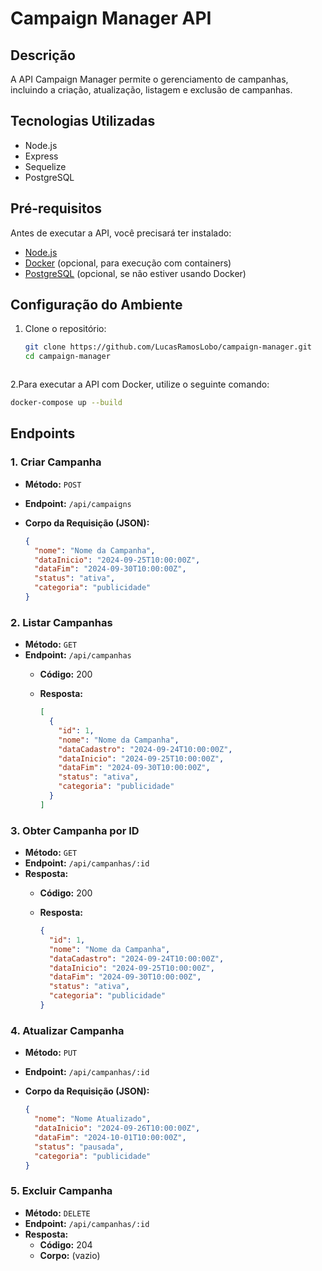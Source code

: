 # Campaign Manager API

## Descrição

A API Campaign Manager permite o gerenciamento de campanhas, incluindo a criação, atualização, listagem e exclusão de campanhas.

## Tecnologias Utilizadas

- Node.js
- Express
- Sequelize
- PostgreSQL

## Pré-requisitos

Antes de executar a API, você precisará ter instalado:

- [Node.js](https://nodejs.org/)
- [Docker](https://www.docker.com/get-started) (opcional, para execução com containers)
- [PostgreSQL](https://www.postgresql.org/download/) (opcional, se não estiver usando Docker)

## Configuração do Ambiente

1. Clone o repositório:

   ```bash
   git clone https://github.com/LucasRamosLobo/campaign-manager.git
   cd campaign-manager
   ```

    ```
2.Para executar a API com Docker, utilize o seguinte comando:
  ```bash
  docker-compose up --build
  ```
## Endpoints

### 1. Criar Campanha

- **Método:** `POST`
- **Endpoint:** `/api/campaigns`
- **Corpo da Requisição (JSON):**

  ```json
  {
    "nome": "Nome da Campanha",
    "dataInicio": "2024-09-25T10:00:00Z",
    "dataFim": "2024-09-30T10:00:00Z",
    "status": "ativa",
    "categoria": "publicidade"
  }
### 2. Listar Campanhas

- **Método:** `GET`
- **Endpoint:** `/api/campanhas`
  - **Código:** 200
  - **Resposta:**

    ```json
    [
      {
        "id": 1,
        "nome": "Nome da Campanha",
        "dataCadastro": "2024-09-24T10:00:00Z",
        "dataInicio": "2024-09-25T10:00:00Z",
        "dataFim": "2024-09-30T10:00:00Z",
        "status": "ativa",
        "categoria": "publicidade"
      }
    ]
    ```

### 3. Obter Campanha por ID

- **Método:** `GET`
- **Endpoint:** `/api/campanhas/:id`
- **Resposta:**
  - **Código:** 200
  - **Resposta:**

    ```json
    {
      "id": 1,
      "nome": "Nome da Campanha",
      "dataCadastro": "2024-09-24T10:00:00Z",
      "dataInicio": "2024-09-25T10:00:00Z",
      "dataFim": "2024-09-30T10:00:00Z",
      "status": "ativa",
      "categoria": "publicidade"
    }
    ```

### 4. Atualizar Campanha

- **Método:** `PUT`
- **Endpoint:** `/api/campanhas/:id`
- **Corpo da Requisição (JSON):**

  ```json
  {
    "nome": "Nome Atualizado",
    "dataInicio": "2024-09-26T10:00:00Z",
    "dataFim": "2024-10-01T10:00:00Z",
    "status": "pausada",
    "categoria": "publicidade"
  }
### 5. Excluir Campanha

- **Método:** `DELETE`
- **Endpoint:** `/api/campanhas/:id`
- **Resposta:**
  - **Código:** 204
  - **Corpo:** (vazio)
